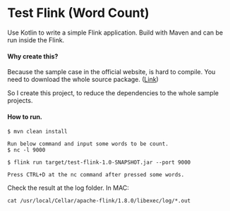 # Test Flink (Word Count)

Use Kotlin to write a simple Flink application. Build with Maven and can be run inside the Flink.

#### Why create this?
Because the sample case in the official website, is hard to compile. You need to download the whole source package. ([Link](https://ci.apache.org/projects/flink/flink-docs-release-1.8/tutorials/local_setup.html))

So I create this project, to reduce the dependencies to the whole sample projects.

#### How to run.

```
$ mvn clean install

Run below command and input some words to be count.
$ nc -l 9000

$ flink run target/test-flink-1.0-SNAPSHOT.jar --port 9000

Press CTRL+D at the nc command after pressed some words.
```

Check the result at the log folder. In MAC:
```
cat /usr/local/Cellar/apache-flink/1.8.0/libexec/log/*.out
```